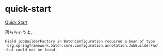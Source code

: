 # quick-start
[Quick Start](http://projects.spring.io/spring-batch/#quick-start)

落ちちゃうよ。
```
Field jobBuilderFactory in BatchConfiguration required a bean of type 'org.springframework.batch.core.configuration.annotation.JobBuilderFactory' that could not be found.
```
